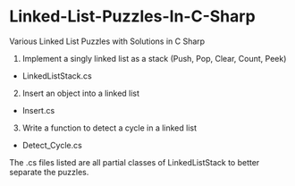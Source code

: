 # Linked-List-Puzzles-In-C-Sharp
Various Linked List Puzzles with Solutions in C Sharp

1. Implement a singly linked list as a stack (Push, Pop, Clear, Count, Peek)
 - LinkedListStack.cs

2. Insert an object into a linked list
 - Insert.cs

3. Write a function to detect a cycle in a linked list
 - Detect_Cycle.cs

The .cs files listed are all partial classes of LinkedListStack to better separate the puzzles.
